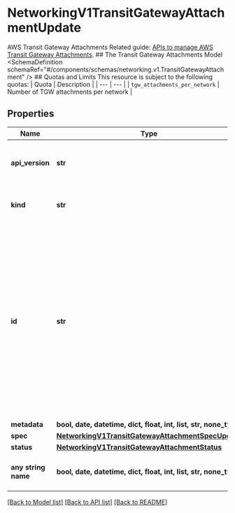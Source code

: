 # NetworkingV1TransitGatewayAttachmentUpdate

AWS Transit Gateway Attachments  Related guide: [APIs to manage AWS Transit Gateway Attachments](https://docs.confluent.io/cloud/current/networking/aws-transit-gateway.html).  ## The Transit Gateway Attachments Model <SchemaDefinition schemaRef=\"#/components/schemas/networking.v1.TransitGatewayAttachment\" />  ## Quotas and Limits This resource is subject to the following quotas:  | Quota | Description | | --- | --- | | `tgw_attachments_per_network` | Number of TGW attachments per network |

## Properties
Name | Type | Description | Notes
------------ | ------------- | ------------- | -------------
**api_version** | **str** | APIVersion defines the schema version of this representation of a resource. | [optional] [readonly]  if omitted the server will use the default value of "networking/v1"
**kind** | **str** | Kind defines the object this REST resource represents. | [optional] [readonly]  if omitted the server will use the default value of "TransitGatewayAttachment"
**id** | **str** | ID is the \&quot;natural identifier\&quot; for an object within its scope/namespace; it is normally unique across time but not space. That is, you can assume that the ID will not be reclaimed and reused after an object is deleted (\&quot;time\&quot;); however, it may collide with IDs for other object &#x60;kinds&#x60; or objects of the same &#x60;kind&#x60; within a different scope/namespace (\&quot;space\&quot;). | [optional] [readonly] 
**metadata** | **bool, date, datetime, dict, float, int, list, str, none_type** |  | [optional] 
**spec** | [**NetworkingV1TransitGatewayAttachmentSpecUpdate**](NetworkingV1TransitGatewayAttachmentSpecUpdate.md) |  | [optional] 
**status** | [**NetworkingV1TransitGatewayAttachmentStatus**](NetworkingV1TransitGatewayAttachmentStatus.md) |  | [optional] 
**any string name** | **bool, date, datetime, dict, float, int, list, str, none_type** | any string name can be used but the value must be the correct type | [optional]

[[Back to Model list]](../README.md#documentation-for-models) [[Back to API list]](../README.md#documentation-for-api-endpoints) [[Back to README]](../README.md)


